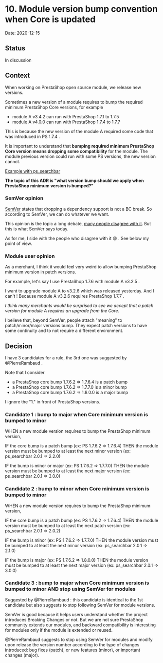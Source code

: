 # 10. Module version bump convention when Core is updated

Date: 2020-12-15

## Status

In discussion

## Context

When working on PrestaShop open source module, we release new versions.

Sometimes a new version of a module requires to bump the required minimum PrestaShop Core versions, for example
- module A v3.4.2 can run with PrestaShop 1.7.1 to 1.7.5
- module A v4.0.0 can run with PrestaShop 1.7.4 to 1.7.7

This is because the new version of the module A required some code that was introduced in PS 1.7.4 .

It is important to understand that **bumping required minimum PrestaShop Core version means dropping some compatibility** for the module. The module previous version could run with some PS versions, the new version cannot.

[Example with ps_searchbar](https://github.com/PrestaShop/ps_searchbar/pull/24)

**The topic of this ADR is "what version bump should we apply when PrestaShop minimum version is bumped?"**

### SemVer opinion

[SemVer](https://semver.org/) states that dropping a dependency support is not a BC break. So according to SemVer, we can do whatever we want.

This opinion is the topic a long debate, [many people disagree with it](https://github.com/semver/semver/issues/148). But this is what SemVer says today.

As for me, I side with the people who disagree with it :smile: . See below my point of view.

### Module user opinion

As a merchant, I think it would feel very weird to allow bumping PrestaShop minimum version in patch versions.

For example, let's say I use PrestaShop 1.7.6 with module A v3.2.5 .

I want to upgrade module A to v3.2.6 which was released yesterday. And I can't ! Because module A v3.2.6 requires PrestaShop 1.7.7 .

_I think many merchants would be surprised to see we accept that a patch version for module A requires an upgrade from the Core._

I believe that, beyond SemVer, people attach "meaning" to patch/minor/major versions bump. They expect patch versions to have some continuity and to not require a different environment.

## Decision

I have 3 candidates for a rule, the 3rd one was suggested by @PierreRambaud .

Note that I consider
- a PrestaShop core bump 1.7.6.2 => 1.7.6.4 is a patch bump
- a PrestaShop core bump 1.7.6.2 => 1.7.7.0 is a minor bump
- a PrestaShop core bump 1.7.6.2 => 1.8.0.0 is a major bump

I ignore the "1." in front of PrestaShop versions.

### Candidate 1 : bump to major when Core minimum version is bumped to minor

WHEN a new module version requires to bump the PrestaShop minimum version,

IF the core bump is a patch bump (ex: PS 1.7.6.2 => 1.7.6.4)
THEN the module version must be bumped to at least the next minor version (ex: ps_searchbar 2.0.1 => 2.2.0)

IF the bump is minor or major (ex: PS 1.7.6.2 => 1.7.7.0)
THEN the module version must be bumped to at least the next major version (ex: ps_searchbar 2.0.1 => 3.0.0)

### Candidate 2 : bump to minor when Core minimum version is bumped to minor

WHEN a new module version requires to bump the PrestaShop minimum version,

IF the core bump is a patch bump (ex: PS 1.7.6.2 => 1.7.6.4)
THEN the module version must be bumped to at least the next patch version (ex: ps_searchbar 2.0.1 => 2.0.2)

IF the bump is minor (ex: PS 1.7.6.2 => 1.7.7.0)
THEN the module version must be bumped to at least the next minor version (ex: ps_searchbar 2.0.1 => 2.1.0)

IF the bump is major (ex: PS 1.7.6.2 => 1.8.0.0)
THEN the module version must be bumped to at least the next major version (ex: ps_searchbar 2.0.1 => 3.0.0)

### Candidate 3 : bump to major when Core minimum version is bumped to minor AND stop using SemVer for modules

Suggested by @PierreRambaud : this candidate is identical to the 1st candidate but also suggests to stop following SemVer for module versions.

SemVer is good because it helps users understand whether the project introduces Breaking Changes or not. But we are not sure PrestaShop community extends our modules, and backward compatibility is interesting for modules only if the module is extended or reused.

@PierreRambaud suggests to stop using SemVer for modules and modify upon release the version number according to the type of changes introduced: bug fixes (patch), or new features (minor), or important changes (major).
